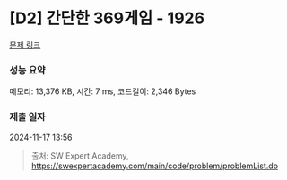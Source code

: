 # [D2] 간단한 369게임 - 1926 

[문제 링크](https://swexpertacademy.com/main/code/problem/problemDetail.do?contestProbId=AV5PTeo6AHUDFAUq) 

### 성능 요약

메모리: 13,376 KB, 시간: 7 ms, 코드길이: 2,346 Bytes

### 제출 일자

2024-11-17 13:56



> 출처: SW Expert Academy, https://swexpertacademy.com/main/code/problem/problemList.do